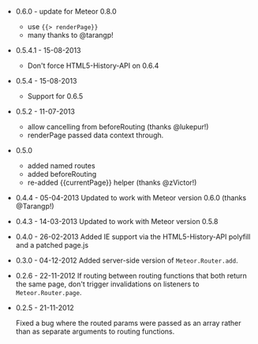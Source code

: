 - 0.6.0 - update for Meteor 0.8.0
  - use `{{> renderPage}}`
  - many thanks to @tarangp!

- 0.5.4.1 - 15-08-2013
  - Don't force HTML5-History-API on 0.6.4
  
- 0.5.4 - 15-08-2013
  - Support for 0.6.5

- 0.5.2 - 11-07-2013
  - allow cancelling from beforeRouting (thanks @lukepur!)
  - renderPage passed data context through.

- 0.5.0
  - added named routes
  - added beforeRouting
  - re-added {{currentPage}} helper (thanks @zVictor!)

- 0.4.4 - 05-04-2013
  Updated to work with Meteor version 0.6.0 (thanks @Tarangp!)

- 0.4.3 - 14-03-2013
  Updated to work with Meteor version 0.5.8

- 0.4.0 - 26-02-2013
  Added IE support via the HTML5-History-API polyfill and a patched page.js

- 0.3.0 - 04-12-2012
  Added server-side version of `Meteor.Router.add`.

- 0.2.6 - 22-11-2012
  If routing between routing functions that both return the same page, don't trigger invalidations on listeners to `Meteor.Router.page`.

- 0.2.5 - 21-11-2012
   
  Fixed a bug where the routed params were passed as an array rather than as separate arguments to routing functions.
